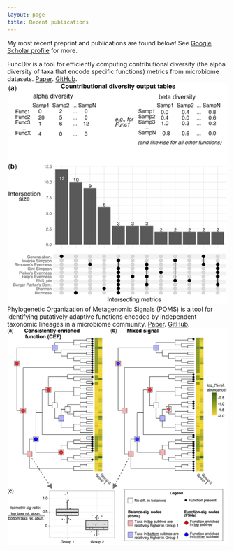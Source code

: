 ```yaml
---
layout: page
title: Recent publications
---
```


My most recent preprint and publications are found below! See [Google Scholar profile](https://scholar.google.ca/citations?hl=en&user=EhhXPUkAAAAJ) for more.

<div class="container">
    <div class="row-fluid">
        FuncDiv is a tool for efficiently computing contributional diversity (the alpha diversity of taxa that encode specific functions) metrics from microbiome datasets. <a href="https://academic.oup.com/bioinformatics/article/39/1/btac809/6909011">Paper</a>. <a href="https://github.com/gavinmdouglas/FuncDiv">GitHub</a>.
        <div class="span6">
        <img src="/assets/pictures/manuscript_images/FuncDiv_Fig1.jpeg" alt="FuncDiv_Fig1">
        </div>
    </div>
</div>

<div class="container">
    <div class="row-fluid">
        Phylogenetic Organization of Metagenomic Signals (POMS) is a tool for identifying putatively adaptive functions encoded by independent taxonomic lineages in a microbiome community. <a href="https://academic.oup.com/bioinformatics/article/38/22/5055/6731923">Paper</a>. <a href="https://github.com/gavinmdouglas/POMS">GitHub</a>.
        <div class="span6">
        <img src="/assets/pictures/manuscript_images/POMS_Fig1.jpeg" alt="POMS_Fig1">
        </div>
    </div>
</div>
